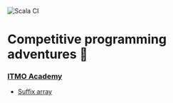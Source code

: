 ![Scala CI](https://github.com/IvanDyachenko/competitive-programming/workflows/Scala%20CI/badge.svg?branch=master)
# Competitive programming adventures :rocket:

### [ITMO Academy](https://codeforces.com/edu/course/2)
* [Suffix array](https://github.com/IvanDyachenko/competitive-programming/blob/master/codeforces/src/main/scala/com/codeforces/edu/suffix_array/README.pdf)
